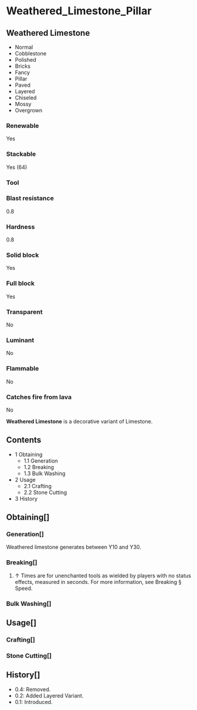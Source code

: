# Weathered_Limestone_Pillar

## Weathered Limestone

- Normal
- Cobblestone
- Polished
- Bricks
- Fancy
- Pillar
- Paved
- Layered
- Chiseled
- Mossy
- Overgrown

### Renewable

Yes

### Stackable

Yes (64)

### Tool

### Blast resistance

0.8

### Hardness

0.8

### Solid block

Yes

### Full block

Yes

### Transparent

No

### Luminant

No

### Flammable

No

### Catches fire from lava

No

**Weathered Limestone** is a decorative variant of Limestone.

## Contents

- 1 Obtaining
    - 1.1 Generation
    - 1.2 Breaking
    - 1.3 Bulk Washing
- 2 Usage
    - 2.1 Crafting
    - 2.2 Stone Cutting
- 3 History

## Obtaining[]

### Generation[]

Weathered limestone generates between Y10 and Y30.

### Breaking[]

1. ↑ Times are for unenchanted tools as wielded by players with no status effects, measured in seconds. For more information, see Breaking § Speed.

### Bulk Washing[]

## Usage[]

### Crafting[]

### Stone Cutting[]

## History[]

- 0.4: Removed.
- 0.2: Added Layered Variant.
- 0.1: Introduced.